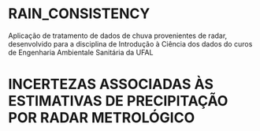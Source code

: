 # RAIN_CONSISTENCY

Aplicação de tratamento de dados de chuva provenientes de radar, desenvolvido para a disciplina de Introdução à Ciência dos dados do curos de Engenharia Ambientale  Sanitária da UFAL

# INCERTEZAS ASSOCIADAS ÀS ESTIMATIVAS DE PRECIPITAÇÃO POR RADAR METROLÓGICO
